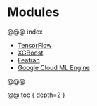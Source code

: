 # Modules

@@@ index

* [TensorFlow](tensorflow.md)
* [XGBoost](xgboost.md)
* [Featran](featran.md)
* [Google Cloud ML Engine](mlengine.md)

@@@

@@ toc { depth=2 }